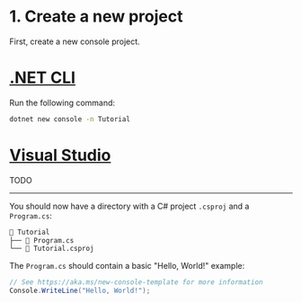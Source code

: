 # 1. Create a new project

First, create a new console project.

# [.NET CLI](#tab/cli)

Run the following command:

```sh
dotnet new console -n Tutorial
```

# [Visual Studio](#tab/vs)

TODO

---

You should now have a directory with a C# project `.csproj` and a `Program.cs`:

```txt
 Tutorial
├── 󰌛 Program.cs
└── 󰌛 Tutorial.csproj
```

The `Program.cs` should contain a basic "Hello, World!" example:

```csharp
// See https://aka.ms/new-console-template for more information
Console.WriteLine("Hello, World!");
```

